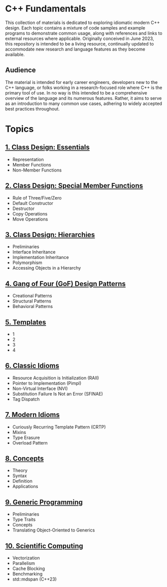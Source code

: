 # C++ Fundamentals

This collection of materials is dedicated to exploring idiomatic modern C++ design. Each topic contains a mixture of code samples and example programs to demonstrate common usage, along with references and links to external resources where applicable. Originally conceived in June 2023, this repository is intended to be a living resource, continually updated to accommodate new research and language features as they become available.

## Audience

The material is intended for early career engineers, developers new to the C++ language, or folks working in a research-focused role where C++ is the primary tool of use. In no way is this intended to be a comprehensive overview of the language and its numerous features. Rather, it aims to serve as an introduction to many common use cases, adhering to widely accepted best practices throughout.

# Topics

## [1. Class Design: Essentials](https://github.com/cmbrandt/modern-cxx-seminar/blob/master/01_class_design_essentials.md)

* Representation
* Member Functions
* Non-Member Functions

## [2. Class Design: Special Member Functions](https://github.com/cmbrandt/modern-cxx-seminar/blob/master/02_class_design_special.md)

* Rule of Three/Five/Zero
* Default Constructor
* Destructor
* Copy Operations
* Move Operations

## [3. Class Design: Hierarchies](https://github.com/cmbrandt/modern-cxx-seminar/blob/master/03_class_design_hierarchies.md)

* Preliminaries
* Interface Inheritance
* Implementation Inheritance
* Polymorphism
* Accessing Objects in a Hierarchy

## [4. Gang of Four (GoF) Design Patterns](https://github.com/cmbrandt/modern-cxx-seminar/blob/master/04_gof_design_patterns.md)

* Creational Patterns
* Structural Patterns
* Behavioral Patterns

## [5. Templates](https://github.com/cmbrandt/modern-cxx-seminar/blob/master/05_templates.md)

* 1
* 2
* 3
* 4

## [6. Classic Idioms](https://github.com/cmbrandt/modern-cxx-seminar/blob/master/06_classic_idioms.md)

* Resource Acquisition is Initialization (RAII)
* Pointer to Implementation (Pimpl)
* Non-Virtual Interface (NVI)
* Substitution Failure Is Not an Error (SFINAE)
* Tag Dispatch

## [7. Modern Idioms](https://github.com/cmbrandt/modern-cxx-seminar/blob/master/07_modern_idioms.md)

* Curiously Recurring Template Pattern (CRTP)
* Mixins
* Type Erasure
* Overload Pattern

## [8. Concepts](https://github.com/cmbrandt/modern-cxx-seminar/blob/master/08_generic_programming.md)

* Theory
* Syntax
* Definition
* Applications

## [9. Generic Programming](https://github.com/cmbrandt/modern-cxx-seminar/blob/master/09_generic_programming.md)

* Preliminaries
* Type Traits
* Concepts
* Translating Object-Oriented to Generics

## [10. Scientific Computing](https://github.com/cmbrandt/modern-cxx-seminar/blob/master/10_scientific_computing.md)

* Vectorization
* Parallelism
* Cache Blocking
* Benchmarking
* std::mdspan (C++23)
